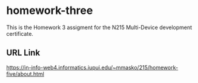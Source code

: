 # homework-three

This is the Homework 3 assigment for the N215 Multi-Device development certificate.

## URL Link



https://in-info-web4.informatics.iupui.edu/~mmasko/215/homework-five/about.html
